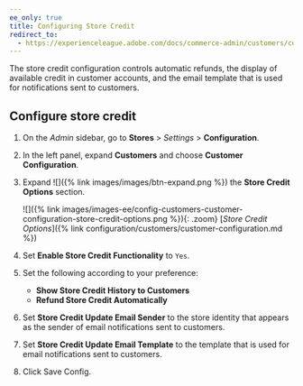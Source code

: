 ```yaml
---
ee_only: true
title: Configuring Store Credit
redirect_to:
  - https://experienceleague.adobe.com/docs/commerce-admin/customers/customer-accounts/store-credit/credit-configure.html
---
```


The store credit configuration controls automatic refunds, the display of available credit in customer accounts, and the email template that is used for notifications sent to customers.

## Configure store credit

1. On the _Admin_ sidebar, go to **Stores** > _Settings_ > **Configuration**.

1. In the left panel, expand **Customers** and choose **Customer Configuration**.

1. Expand ![]({% link images/images/btn-expand.png %}) the **Store Credit Options** section.

   ![]({% link images/images-ee/config-customers-customer-configuration-store-credit-options.png %}){: .zoom}
   [_Store Credit Options_]({% link configuration/customers/customer-configuration.md %})

1. Set **Enable Store Credit Functionality** to `Yes`.

1. Set the following according to your preference:

   - **Show Store Credit History to Customers**
   - **Refund Store Credit Automatically**

1. Set **Store Credit Update Email Sender** to the store identity that appears as the sender of email notifications sent to customers.

1. Set **Store Credit Update Email Template** to the template that is used for email notifications sent to customers.

1. Click <span class="btn">Save Config</span>.
